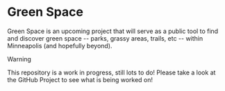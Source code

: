 # Green Space

Green Space is an upcoming project that will serve as a public tool to find and discover green space -- parks, grassy areas, trails, etc -- within Minneapolis (and hopefully beyond).

> [!WARNING]  
> This repository is a work in progress, still lots to do! Please take a look at the GitHub Project to see what is being worked on!
